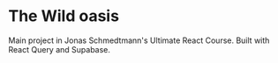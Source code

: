 # The Wild oasis

Main project in Jonas Schmedtmann's Ultimate React Course. Built with React Query and Supabase.
